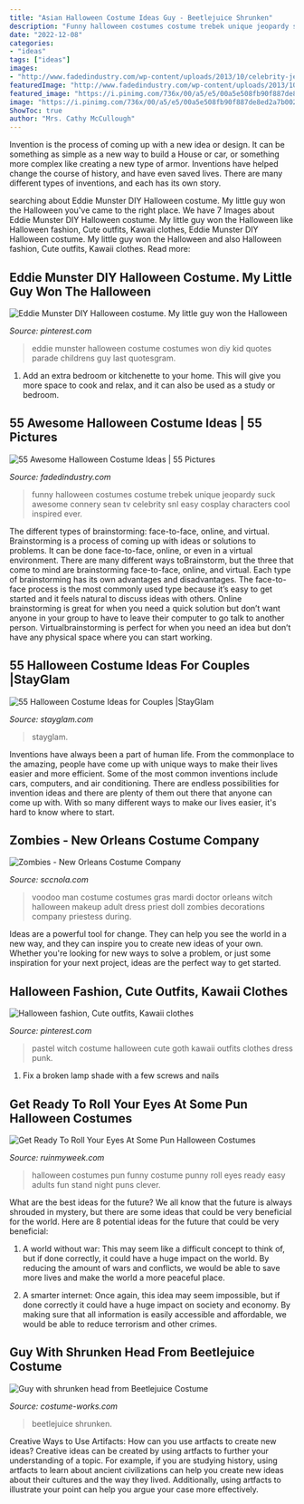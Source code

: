 ```yaml
---
title: "Asian Halloween Costume Ideas Guy - Beetlejuice Shrunken"
description: "Funny halloween costumes costume trebek unique jeopardy suck awesome connery sean tv celebrity snl easy cosplay characters cool inspired ever"
date: "2022-12-08"
categories:
- "ideas"
tags: ["ideas"]
images:
- "http://www.fadedindustry.com/wp-content/uploads/2013/10/celebrity-jeopardy-suck-it-trebek.jpg"
featuredImage: "http://www.fadedindustry.com/wp-content/uploads/2013/10/celebrity-jeopardy-suck-it-trebek.jpg"
featured_image: "https://i.pinimg.com/736x/00/a5/e5/00a5e508fb90f887de8ed2a7b0029c37.jpg"
image: "https://i.pinimg.com/736x/00/a5/e5/00a5e508fb90f887de8ed2a7b0029c37.jpg"
ShowToc: true
author: "Mrs. Cathy McCullough"
---
```



Invention is the process of coming up with a new idea or design. It can be something as simple as a new way to build a House or car, or something more complex like creating a new type of armor. Inventions have helped change the course of history, and have even saved lives. There are many different types of inventions, and each has its own story.

	

		
searching about Eddie Munster DIY Halloween costume. My little guy won the Halloween you've came to the right place. We have 7 Images about Eddie Munster DIY Halloween costume. My little guy won the Halloween like Halloween fashion, Cute outfits, Kawaii clothes, Eddie Munster DIY Halloween costume. My little guy won the Halloween and also Halloween fashion, Cute outfits, Kawaii clothes. Read more:
		
    
## Eddie Munster DIY Halloween Costume. My Little Guy Won The Halloween

<img loading=lazy src="https://i.pinimg.com/736x/59/75/77/5975779a08bae0571f50138414015618--diy-halloween-costumes-halloween-.jpg" onerror="this.onerror=null;this.src='https://tse4.mm.bing.net/th?id=OIP.EYG3m2-XU6NRMkBZc1Z-2wHaNJ&amp;pid=15.1';" alt="Eddie Munster DIY Halloween costume. My little guy won the Halloween">

_Source: pinterest.com_

>eddie munster halloween costume costumes won diy kid quotes parade childrens guy last quotesgram. 

	

1. Add an extra bedroom or kitchenette to your home. This will give you more space to cook and relax, and it can also be used as a study or bedroom. 

    
## 55 Awesome Halloween Costume Ideas | 55 Pictures

<img loading=lazy src="http://www.fadedindustry.com/wp-content/uploads/2013/10/celebrity-jeopardy-suck-it-trebek.jpg" onerror="this.onerror=null;this.src='https://tse4.mm.bing.net/th?id=OIP.OU3ntKFRbxTT6_LZ7K0aEwHaJ4&amp;pid=15.1';" alt="55 Awesome Halloween Costume Ideas | 55 Pictures">

_Source: fadedindustry.com_

>funny halloween costumes costume trebek unique jeopardy suck awesome connery sean tv celebrity snl easy cosplay characters cool inspired ever. 

	

The different types of brainstorming: face-to-face, online, and virtual.
Brainstorming is a process of coming up with ideas or solutions to problems. It can be done face-to-face, online, or even in a virtual environment. There are many different ways toBrainstorm, but the three that come to mind are brainstorming face-to-face, online, and virtual. 
Each type of brainstorming has its own advantages and disadvantages. The face-to-face process is the most commonly used type because it’s easy to get started and it feels natural to discuss ideas with others. Online brainstorming is great for when you need a quick solution but don’t want anyone in your group to have to leave their computer to go talk to another person. Virtualbrainstorming is perfect for when you need an idea but don’t have any physical space where you can start working.

    
## 55 Halloween Costume Ideas For Couples |StayGlam

<img loading=lazy src="https://stayglam.com/wp-content/uploads/2014/10/KFC-Couple-Costume.jpg" onerror="this.onerror=null;this.src='https://tse1.mm.bing.net/th?id=OIP.R0JOhM9BUr2ljCo5xGiziAAAAA&amp;pid=15.1';" alt="55 Halloween Costume Ideas for Couples |StayGlam">

_Source: stayglam.com_

>stayglam. 

	

Inventions have always been a part of human life. From the commonplace to the amazing, people have come up with unique ways to make their lives easier and more efficient. Some of the most common inventions include cars, computers, and air conditioning. There are endless possibilities for invention ideas and there are plenty of them out there that anyone can come up with. With so many different ways to make our lives easier, it's hard to know where to start.

    
## Zombies - New Orleans Costume Company

<img loading=lazy src="https://sccnola.com/wp-content/uploads/2014/06/voodooman.jpg" onerror="this.onerror=null;this.src='https://tse3.mm.bing.net/th?id=OIP.dpDfpgoPjb8a6hkuwcn28wHaKJ&amp;pid=15.1';" alt="Zombies - New Orleans Costume Company">

_Source: sccnola.com_

>voodoo man costume costumes gras mardi doctor orleans witch halloween makeup adult dress priest doll zombies decorations company priestess during. 

	

Ideas are a powerful tool for change. They can help you see the world in a new way, and they can inspire you to create new ideas of your own. Whether you're looking for new ways to solve a problem, or just some inspiration for your next project, ideas are the perfect way to get started.

    
## Halloween Fashion, Cute Outfits, Kawaii Clothes

<img loading=lazy src="https://i.pinimg.com/736x/00/a5/e5/00a5e508fb90f887de8ed2a7b0029c37.jpg" onerror="this.onerror=null;this.src='https://tse1.mm.bing.net/th?id=OIP.ZIIkHf-lYVlw5XR2y4g0PAHaNF&amp;pid=15.1';" alt="Halloween fashion, Cute outfits, Kawaii clothes">

_Source: pinterest.com_

>pastel witch costume halloween cute goth kawaii outfits clothes dress punk. 

	

1. Fix a broken lamp shade with a few screws and nails

    
## Get Ready To Roll Your Eyes At Some Pun Halloween Costumes

<img loading=lazy src="https://ruinmyweek.com/wp-content/uploads/2016/10/funny-photos-of-halloween-pun-costumes-one-night-stand.jpg" onerror="this.onerror=null;this.src='https://tse2.mm.bing.net/th?id=OIP.6b9Fvww5rL9hCQgjo-h3VAHaK_&amp;pid=15.1';" alt="Get Ready To Roll Your Eyes At Some Pun Halloween Costumes">

_Source: ruinmyweek.com_

>halloween costumes pun funny costume punny roll eyes ready easy adults fun stand night puns clever. 

	

What are the best ideas for the future?
We all know that the future is always shrouded in mystery, but there are some ideas that could be very beneficial for the world. Here are 8 potential ideas for the future that could be very beneficial:
1. A world without war: This may seem like a difficult concept to think of, but if done correctly, it could have a huge impact on the world. By reducing the amount of wars and conflicts, we would be able to save more lives and make the world a more peaceful place.

2. A smarter internet: Once again, this idea may seem impossible, but if done correctly it could have a huge impact on society and economy. By making sure that all information is easily accessible and affordable, we would be able to reduce terrorism and other crimes.


    
## Guy With Shrunken Head From Beetlejuice Costume

<img loading=lazy src="https://photos.costume-works.com/full/guy_with_shrunken_head_from_beetlejuice.jpg" onerror="this.onerror=null;this.src='https://tse2.mm.bing.net/th?id=OIP.LXA2g8A6cGCwSGzf35xNHAHaNL&amp;pid=15.1';" alt="Guy with shrunken head from Beetlejuice Costume">

_Source: costume-works.com_

>beetlejuice shrunken. 

	

Creative Ways to Use Artifacts: How can you use artfacts to create new ideas?
Creative ideas can be created by using artfacts to further your understanding of a topic. For example, if you are studying history, using artfacts to learn about ancient civilizations can help you create new ideas about their cultures and the way they lived. Additionally, using artfacts to illustrate your point can help you argue your case more effectively.


